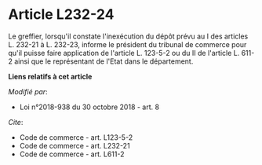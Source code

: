 # Article L232-24

Le greffier, lorsqu'il constate l'inexécution du dépôt prévu au I des articles L. 232-21 à L. 232-23, informe le président du
tribunal de commerce pour qu'il puisse faire application de l'article L. 123-5-2 ou du II de l'article L. 611-2 ainsi que le
représentant de l'Etat dans le département.

**Liens relatifs à cet article**

_Modifié par_:

  - Loi n°2018-938 du 30 octobre 2018 - art. 8

_Cite_:

  - Code de commerce - art. L123-5-2
  - Code de commerce - art. L232-21
  - Code de commerce - art. L611-2
